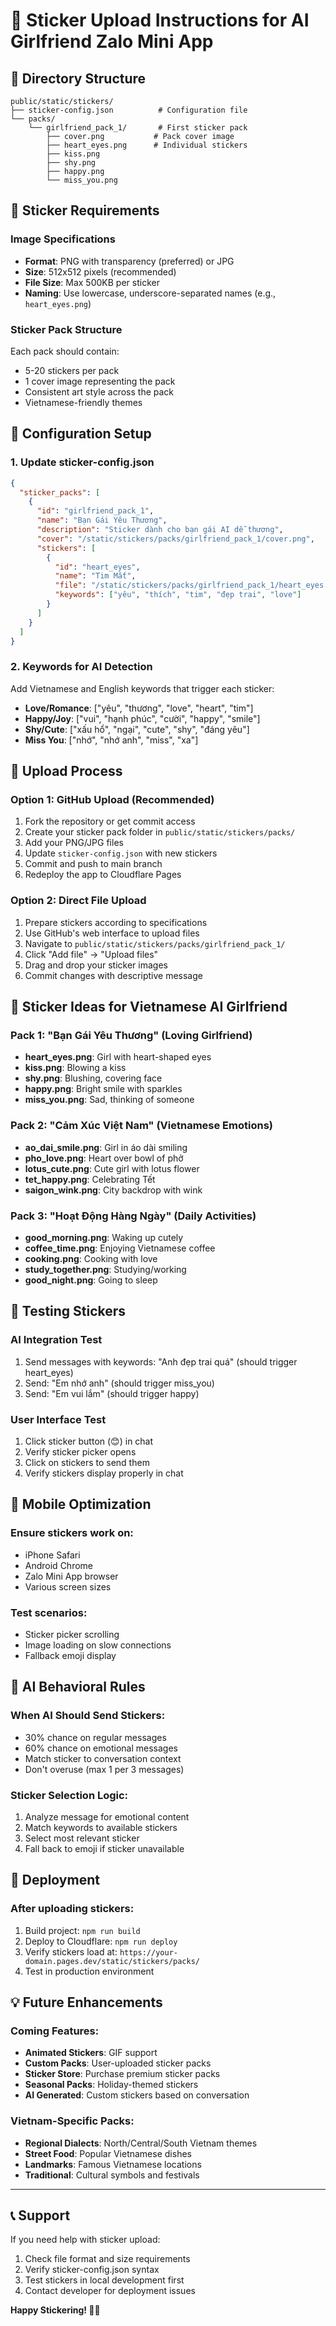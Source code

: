# 🎨 Sticker Upload Instructions for AI Girlfriend Zalo Mini App

## 📁 Directory Structure

```
public/static/stickers/
├── sticker-config.json          # Configuration file
└── packs/
    └── girlfriend_pack_1/       # First sticker pack
        ├── cover.png           # Pack cover image
        ├── heart_eyes.png      # Individual stickers
        ├── kiss.png
        ├── shy.png
        ├── happy.png
        └── miss_you.png
```

## 🎯 Sticker Requirements

### Image Specifications
- **Format**: PNG with transparency (preferred) or JPG
- **Size**: 512x512 pixels (recommended)
- **File Size**: Max 500KB per sticker
- **Naming**: Use lowercase, underscore-separated names (e.g., `heart_eyes.png`)

### Sticker Pack Structure
Each pack should contain:
- 5-20 stickers per pack
- 1 cover image representing the pack
- Consistent art style across the pack
- Vietnamese-friendly themes

## 📝 Configuration Setup

### 1. Update sticker-config.json

```json
{
  "sticker_packs": [
    {
      "id": "girlfriend_pack_1",
      "name": "Bạn Gái Yêu Thương",
      "description": "Sticker dành cho bạn gái AI dễ thương",
      "cover": "/static/stickers/packs/girlfriend_pack_1/cover.png",
      "stickers": [
        {
          "id": "heart_eyes",
          "name": "Tim Mắt", 
          "file": "/static/stickers/packs/girlfriend_pack_1/heart_eyes.png",
          "keywords": ["yêu", "thích", "tim", "đẹp trai", "love"]
        }
      ]
    }
  ]
}
```

### 2. Keywords for AI Detection
Add Vietnamese and English keywords that trigger each sticker:
- **Love/Romance**: ["yêu", "thương", "love", "heart", "tim"]
- **Happy/Joy**: ["vui", "hạnh phúc", "cười", "happy", "smile"]
- **Shy/Cute**: ["xấu hổ", "ngại", "cute", "shy", "đáng yêu"]
- **Miss You**: ["nhớ", "nhớ anh", "miss", "xa"]

## 🚀 Upload Process

### Option 1: GitHub Upload (Recommended)
1. Fork the repository or get commit access
2. Create your sticker pack folder in `public/static/stickers/packs/`
3. Add your PNG/JPG files
4. Update `sticker-config.json` with new stickers
5. Commit and push to main branch
6. Redeploy the app to Cloudflare Pages

### Option 2: Direct File Upload
1. Prepare stickers according to specifications
2. Use GitHub's web interface to upload files
3. Navigate to `public/static/stickers/packs/girlfriend_pack_1/`
4. Click "Add file" → "Upload files"
5. Drag and drop your sticker images
6. Commit changes with descriptive message

## 🎨 Sticker Ideas for Vietnamese AI Girlfriend

### Pack 1: "Bạn Gái Yêu Thương" (Loving Girlfriend)
- **heart_eyes.png**: Girl with heart-shaped eyes
- **kiss.png**: Blowing a kiss
- **shy.png**: Blushing, covering face
- **happy.png**: Bright smile with sparkles
- **miss_you.png**: Sad, thinking of someone

### Pack 2: "Cảm Xúc Việt Nam" (Vietnamese Emotions)
- **ao_dai_smile.png**: Girl in áo dài smiling
- **pho_love.png**: Heart over bowl of phở
- **lotus_cute.png**: Cute girl with lotus flower
- **tet_happy.png**: Celebrating Tết
- **saigon_wink.png**: City backdrop with wink

### Pack 3: "Hoạt Động Hàng Ngày" (Daily Activities)
- **good_morning.png**: Waking up cutely
- **coffee_time.png**: Enjoying Vietnamese coffee
- **cooking.png**: Cooking with love
- **study_together.png**: Studying/working
- **good_night.png**: Going to sleep

## 🔧 Testing Stickers

### AI Integration Test
1. Send messages with keywords: "Anh đẹp trai quá" (should trigger heart_eyes)
2. Send: "Em nhớ anh" (should trigger miss_you)
3. Send: "Em vui lắm" (should trigger happy)

### User Interface Test
1. Click sticker button (😊) in chat
2. Verify sticker picker opens
3. Click on stickers to send them
4. Verify stickers display properly in chat

## 📱 Mobile Optimization

### Ensure stickers work on:
- iPhone Safari
- Android Chrome
- Zalo Mini App browser
- Various screen sizes

### Test scenarios:
- Sticker picker scrolling
- Image loading on slow connections
- Fallback emoji display

## 🎯 AI Behavioral Rules

### When AI Should Send Stickers:
- 30% chance on regular messages
- 60% chance on emotional messages
- Match sticker to conversation context
- Don't overuse (max 1 per 3 messages)

### Sticker Selection Logic:
1. Analyze message for emotional content
2. Match keywords to available stickers  
3. Select most relevant sticker
4. Fall back to emoji if sticker unavailable

## 🚀 Deployment

### After uploading stickers:
1. Build project: `npm run build`
2. Deploy to Cloudflare: `npm run deploy`
3. Verify stickers load at: `https://your-domain.pages.dev/static/stickers/packs/`
4. Test in production environment

## 💡 Future Enhancements

### Coming Features:
- **Animated Stickers**: GIF support
- **Custom Packs**: User-uploaded sticker packs
- **Sticker Store**: Purchase premium sticker packs
- **Seasonal Packs**: Holiday-themed stickers
- **AI Generated**: Custom stickers based on conversation

### Vietnam-Specific Packs:
- **Regional Dialects**: North/Central/South Vietnam themes
- **Street Food**: Popular Vietnamese dishes
- **Landmarks**: Famous Vietnamese locations
- **Traditional**: Cultural symbols and festivals

---

## 📞 Support

If you need help with sticker upload:
1. Check file format and size requirements
2. Verify sticker-config.json syntax
3. Test stickers in local development first
4. Contact developer for deployment issues

**Happy Stickering! 🎨💕**